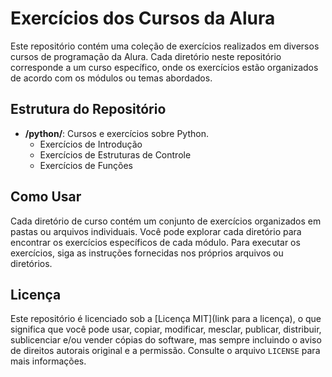 # Exercícios dos Cursos da Alura

Este repositório contém uma coleção de exercícios realizados em diversos cursos de programação da Alura. Cada diretório neste repositório corresponde a um curso específico, onde os exercícios estão organizados de acordo com os módulos ou temas abordados.

## Estrutura do Repositório

- **/python/**: Cursos e exercícios sobre Python.
  - Exercícios de Introdução
  - Exercícios de Estruturas de Controle
  - Exercícios de Funções

## Como Usar

Cada diretório de curso contém um conjunto de exercícios organizados em pastas ou arquivos individuais. Você pode explorar cada diretório para encontrar os exercícios específicos de cada módulo. Para executar os exercícios, siga as instruções fornecidas nos próprios arquivos ou diretórios.

## Licença

Este repositório é licenciado sob a [Licença MIT](link para a licença), o que significa que você pode usar, copiar, modificar, mesclar, publicar, distribuir, sublicenciar e/ou vender cópias do software, mas sempre incluindo o aviso de direitos autorais original e a permissão. Consulte o arquivo `LICENSE` para mais informações.